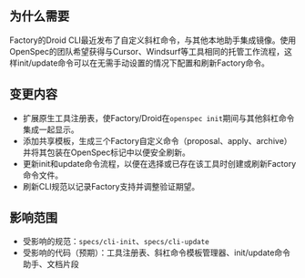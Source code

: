 ## 为什么需要
Factory的Droid CLI最近发布了自定义斜杠命令，与其他本地助手集成镜像。使用OpenSpec的团队希望获得与Cursor、Windsurf等工具相同的托管工作流程，这样init/update命令可以在无需手动设置的情况下配置和刷新Factory命令。

## 变更内容
- 扩展原生工具注册表，使Factory/Droid在`openspec init`期间与其他斜杠命令集成一起显示。
- 添加共享模板，生成三个Factory自定义命令（proposal、apply、archive）并将其包装在OpenSpec标记中以便安全刷新。
- 更新init和update命令流程，以便在选择或已存在该工具时创建或刷新Factory命令文件。
- 刷新CLI规范以记录Factory支持并调整验证期望。

## 影响范围
- 受影响的规范：`specs/cli-init`、`specs/cli-update`
- 受影响的代码（预期）：工具注册表、斜杠命令模板管理器、init/update命令助手、文档片段